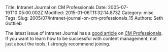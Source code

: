 Title: Intranet Journal on CM Professionals
Date: 2005-07-19T10:05:00.002Z
Modified: 2015-01-06T11:32:14.873Z
Category: misc
Tags: 
Slug: 2005/07/intranet-journal-on-cm-professionals_15
Authors: Seth Gottlieb

The latest issue of Intranet Journal has a [good article](http://www.intranetjournal.com/articles/200506/ij_06_21_05a.html) on [CM Professionals](http://www.cmprofessionals.org).  If you want to learn how to be successful with content management, not just about the tools; I strongly recommend joining.
